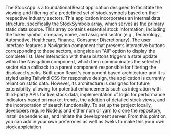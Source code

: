 The StockApp is a foundational React application designed to facilitate the viewing and filtering of a predefined set of stock symbols based on their respective industry sectors. This application incorporates 
an internal data structure, specifically the StockSymbols array, which serves as the primary static data source. This array contains essential stock information, including the ticker symbol, company name, and 
assigned sector (e.g., Technology, Automotive, Healthcare, Finance, Consumer Discretionary). The user interface features a Navigation component that presents interactive buttons corresponding to these sectors, 
alongside an "All" option to display the complete list. User interaction with these buttons triggers a state update within the Navigation component, which then communicates the selected sector via a callback to a 
parent component responsible for filtering the displayed stocks. Built upon React's component based architecture and it is styled using Tailwind CSS for responsive design, the application is currently reliant on 
static data. However, its architecture is designed for future extensibility, allowing for potential enhancements such as integration with third-party APIs for live stock data, implementation of logic for performance 
indicators based on market trends, the addition of detailed stock views, and the incorporation of search functionality. To set up the project locally, developers require Node.js and either npm or yarn to clone the 
repository, install dependencies, and initiate the development server. From this point on you can add in your own prefernces as well as tweks to make this your own stock applciation 
